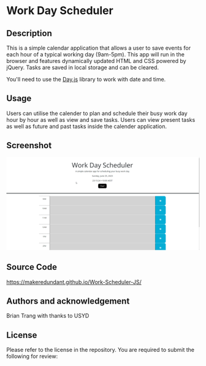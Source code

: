 # Work Day Scheduler

## Description
This is a simple calendar application that allows a user to save events for each hour of a typical working day (9am-5pm). This app will run in the browser and features dynamically updated HTML and CSS powered by jQuery. Tasks are saved in local storage and can be cleared.

You'll need to use the [Day.js](https://day.js.org/en/) library to work with date and time.

## Usage

Users can utilise the calender to plan and schedule their busy work day hour by hour as well as view and save tasks. Users can view present tasks as well as future and past tasks inside 
the calender application. 

## Screenshot 

![A user clicks on slots on the color-coded calendar and edits the events.](./assets/JS%20Calender%20.gif) 

## Source Code 
https://makeredundant.github.io/Work-Scheduler-JS/

## Authors and acknowledgement
Brian Trang with thanks to USYD
## License 
Please refer to the license in the repository.
You are required to submit the following for review:

